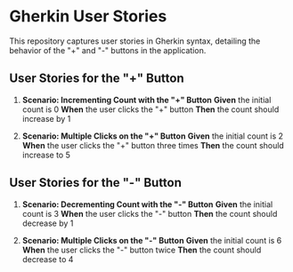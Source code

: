 # Gherkin User Stories

This repository captures user stories in Gherkin syntax, detailing the behavior of the "+" and "-" buttons in the application.

## User Stories for the "+" Button

1. **Scenario: Incrementing Count with the "+" Button**
**Given** the initial count is 0
**When** the user clicks the "+" button
**Then** the count should increase by 1
      
2. **Scenario: Multiple Clicks on the "+" Button** 
**Given** the initial count is 2
**When** the user clicks the "+" button three times
**Then** the count should increase to 5

## User Stories for the "-" Button

1. **Scenario: Decrementing Count with the "-" Button**
**Given** the initial count is 3
**When** the user clicks the "-" button
**Then** the count should decrease by 1

2. **Scenario: Multiple Clicks on the "-" Button**
**Given** the initial count is 6
**When** the user clicks the "-" button twice
**Then** the count should decrease to 4
